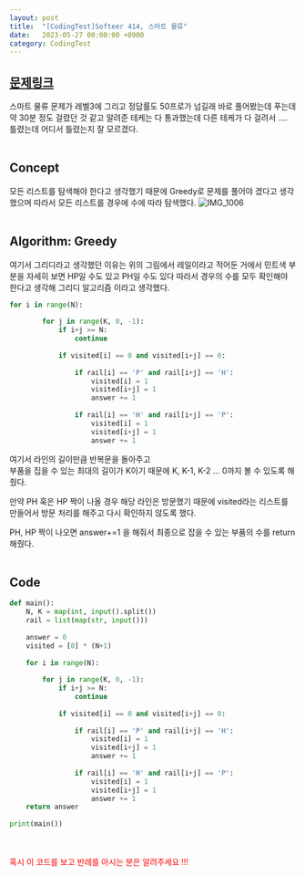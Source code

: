 ```yaml
---
layout: post
title:  "[CodingTest]Softeer 414, 스마트 물류" 
date:   2023-05-27 00:00:00 +0900
category: CodingTest
---
```


## [문제링크](https://softeer.ai/practice/info.do?idx=1&eid=414)

스마트 물류 문제가 레벨3에 그리고 정답률도 50프로가 넘길래 바로 풀어봤는데 푸는데 약 30분 정도 걸렸던 것 같고 알려준 테케는 다 통과했는데 
다른 테케가 다 걸려서 .... 틀렸는데 어디서 틀렸는지 잘 모르겠다. 
<br>
<br>

## Concept
모든 리스트를 탐색해야 한다고 생각했기 때문에 Greedy로 문제를 풀어야 겠다고 생각했으며 따라서 모든 리스트를 경우에 수에 따라 탐색했다. 
![IMG_1006](https://github.com/Sunjung-Dev/sunjung-dev.github.io/assets/76513889/16914625-409e-407a-9a46-13539ec97fcb)
<br>
<br>

## Algorithm: Greedy 
여기서 그리디라고 생각했던 이유는 위의 그림에서 레일이라고 적어둔 거에서 민트색 부분을 자세히 보면 HP일 수도 있고 PH일 수도 있다 따라서 경우의 수를 모두 확인해야 한다고 생각해 그리디 알고리즘 이라고 생각했다. 


```py
for i in range(N):
 
        for j in range(K, 0, -1):
            if i+j >= N:
                continue
 
            if visited[i] == 0 and visited[i+j] == 0:
 
                if rail[i] == 'P' and rail[i+j] == 'H':
                    visited[i] = 1
                    visited[i+j] = 1
                    answer += 1
 
                if rail[i] == 'H' and rail[i+j] == 'P':
                    visited[i] = 1
                    visited[i+j] = 1
                    answer += 1
```
여기서 라인의 길이만큼 반복문을 돌아주고 <br>
부품을 집을 수 있는 최대의 길이가 K이기 때문에 K, K-1, K-2 ... 0까지 볼 수 있도록 해줬다. 

만약 PH 혹은 HP 짝이 나올 경우 해당 라인은 방문했기 때문에 visited라는 리스트를 만들어서 방문 처리를 해주고 다시 확인하지 않도록 했다. 

PH, HP 짝이 나오면 answer+=1 을 해줘서 최종으로 잡을 수 있는 부품의 수를 return 해줬다. 
<br>
<br>


## Code

```py
def main():
    N, K = map(int, input().split())
    rail = list(map(str, input()))
 
    answer = 0
    visited = [0] * (N+1)
 
    for i in range(N):
 
        for j in range(K, 0, -1):
            if i+j >= N:
                continue
 
            if visited[i] == 0 and visited[i+j] == 0:
 
                if rail[i] == 'P' and rail[i+j] == 'H':
                    visited[i] = 1
                    visited[i+j] = 1
                    answer += 1
 
                if rail[i] == 'H' and rail[i+j] == 'P':
                    visited[i] = 1
                    visited[i+j] = 1
                    answer += 1
    return answer
 
print(main())
```

<br>
<br>
<span style='color:red'>혹시 이 코드를 보고 반례를 아시는 분은 알려주세요 !!! </span>
